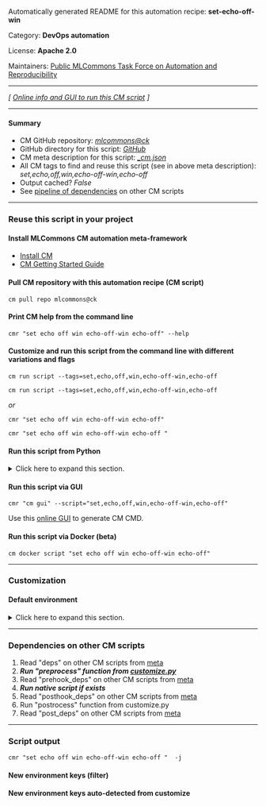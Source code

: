 Automatically generated README for this automation recipe: **set-echo-off-win**

Category: **DevOps automation**

License: **Apache 2.0**

Maintainers: [Public MLCommons Task Force on Automation and Reproducibility](https://github.com/mlcommons/ck/blob/master/docs/taskforce.md)

---
*[ [Online info and GUI to run this CM script](https://access.cknowledge.org/playground/?action=scripts&name=set-echo-off-win,49d94b57524f4fcf) ]*

---
#### Summary

* CM GitHub repository: *[mlcommons@ck](https://github.com/mlcommons/ck/tree/dev/cm-mlops)*
* GitHub directory for this script: *[GitHub](https://github.com/mlcommons/ck/tree/dev/cm-mlops/script/set-echo-off-win)*
* CM meta description for this script: *[_cm.json](_cm.json)*
* All CM tags to find and reuse this script (see in above meta description): *set,echo,off,win,echo-off-win,echo-off*
* Output cached? *False*
* See [pipeline of dependencies](#dependencies-on-other-cm-scripts) on other CM scripts


---
### Reuse this script in your project

#### Install MLCommons CM automation meta-framework

* [Install CM](https://access.cknowledge.org/playground/?action=install)
* [CM Getting Started Guide](https://github.com/mlcommons/ck/blob/master/docs/getting-started.md)

#### Pull CM repository with this automation recipe (CM script)

```cm pull repo mlcommons@ck```

#### Print CM help from the command line

````cmr "set echo off win echo-off-win echo-off" --help````

#### Customize and run this script from the command line with different variations and flags

`cm run script --tags=set,echo,off,win,echo-off-win,echo-off`

`cm run script --tags=set,echo,off,win,echo-off-win,echo-off `

*or*

`cmr "set echo off win echo-off-win echo-off"`

`cmr "set echo off win echo-off-win echo-off " `


#### Run this script from Python

<details>
<summary>Click here to expand this section.</summary>

```python

import cmind

r = cmind.access({'action':'run'
                  'automation':'script',
                  'tags':'set,echo,off,win,echo-off-win,echo-off'
                  'out':'con',
                  ...
                  (other input keys for this script)
                  ...
                 })

if r['return']>0:
    print (r['error'])

```

</details>


#### Run this script via GUI

```cmr "cm gui" --script="set,echo,off,win,echo-off-win,echo-off"```

Use this [online GUI](https://cKnowledge.org/cm-gui/?tags=set,echo,off,win,echo-off-win,echo-off) to generate CM CMD.

#### Run this script via Docker (beta)

`cm docker script "set echo off win echo-off-win echo-off" `

___
### Customization

#### Default environment

<details>
<summary>Click here to expand this section.</summary>

These keys can be updated via `--env.KEY=VALUE` or `env` dictionary in `@input.json` or using script flags.


</details>

___
### Dependencies on other CM scripts


  1. Read "deps" on other CM scripts from [meta](https://github.com/mlcommons/ck/tree/dev/cm-mlops/script/set-echo-off-win/_cm.json)
  1. ***Run "preprocess" function from [customize.py](https://github.com/mlcommons/ck/tree/dev/cm-mlops/script/set-echo-off-win/customize.py)***
  1. Read "prehook_deps" on other CM scripts from [meta](https://github.com/mlcommons/ck/tree/dev/cm-mlops/script/set-echo-off-win/_cm.json)
  1. ***Run native script if exists***
  1. Read "posthook_deps" on other CM scripts from [meta](https://github.com/mlcommons/ck/tree/dev/cm-mlops/script/set-echo-off-win/_cm.json)
  1. Run "postrocess" function from customize.py
  1. Read "post_deps" on other CM scripts from [meta](https://github.com/mlcommons/ck/tree/dev/cm-mlops/script/set-echo-off-win/_cm.json)

___
### Script output
`cmr "set echo off win echo-off-win echo-off "  -j`
#### New environment keys (filter)

#### New environment keys auto-detected from customize
